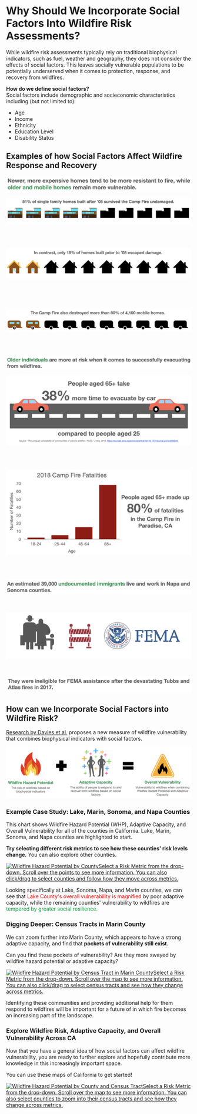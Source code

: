 <html>  
  <body>
  <h1>Why Should We Incorporate Social Factors Into Wildfire Risk Assessments?</h1>

<p>While wildfire risk assessments typically rely on traditional biophysical indicators, such as fuel, weather and geography, they does not consider the effects of social factors. This leaves socially vulnerable populations to be potentially underserved when it comes to protection, response, and recovery from wildfires.</p>

<p><b>How do we define social factors?</b><br>Social factors include demographic and socieconomic characteristics including (but not limited to):</p>
<ul>
  <li>Age</li>
  <li>Income</li>
  <li>Ethnicity</li>
  <li>Education Level</li>
  <li>Disability Status</li>
</ul>

<h2>Examples of how Social Factors Affect Wildfire Response and Recovery</h2>

<p><img src="home_text.png"></p>
<p><img src="homes_new.png"></p>
<br>
<br>
<p><img src="homes_old.png"></p>
<br>
<br>
<br>
<p><img src="homes_mobile.png"></p>
<br>
<br>
<p><img src="age_text.png"></p>
<p><img src="old_driving.png"></p>
<br>
<br>
<p><img src="campfire_fatalities.png"></p>
<br>
<br>
<p><img src="undoc_text1.png"></p>
<br>
<p><img src="undoc_img.png"></p>
<br>
<p><img src="undoc_text2.png"></p>

<h2>How can we Incorporate Social Factors into Wildfire Risk?</h2>

<p><a href="https://journals.plos.org/plosone/article?id=10.1371/journal.pone.0205825">Research by Davies et al.</a> proposes a new measure of wildfire vulnerability that combines biophysical indicators with social factors.</p>
<p><img src="vuln_formula.png"></p>

<h3>Example Case Study: Lake, Marin, Sonoma, and Napa Counties</h3>

<p>This chart shows Wildfire Hazard Potential (WHP), Adaptive Capacity, and Overall Vulnerability for all of the counties in California. Lake, Marin, Sonoma, and Napa counties are highlighted to start.</p> 

<p><b>Try selecting different risk metrics to see how these counties' risk levels change.</b> You can also explore other counties.</p>

<div class='tableauPlaceholder' id='viz1620805014133' style='position: relative'><noscript><a href='#'><img alt='Wildfire Hazard Potential by CountySelect a Risk Metric from the drop-down. Scroll over the points to see more information. You can also click&#47;drag to select counties and follow how they move across metrics. ' src='https:&#47;&#47;public.tableau.com&#47;static&#47;images&#47;Ri&#47;RiskMetricsbyCounty&#47;Dashboard1&#47;1_rss.png' style='border: none' /></a></noscript><object class='tableauViz'  style='display:none;'><param name='host_url' value='https%3A%2F%2Fpublic.tableau.com%2F' /> <param name='embed_code_version' value='3' /> <param name='site_root' value='' /><param name='name' value='RiskMetricsbyCounty&#47;Dashboard1' /><param name='tabs' value='no' /><param name='toolbar' value='yes' /><param name='static_image' value='https:&#47;&#47;public.tableau.com&#47;static&#47;images&#47;Ri&#47;RiskMetricsbyCounty&#47;Dashboard1&#47;1.png' /> <param name='animate_transition' value='yes' /><param name='display_static_image' value='yes' /><param name='display_spinner' value='yes' /><param name='display_overlay' value='yes' /><param name='display_count' value='yes' /><param name='language' value='en' /><param name='filter' value='publish=yes' /></object></div>                <script type='text/javascript'>                    var divElement = document.getElementById('viz1620805014133');                    var vizElement = divElement.getElementsByTagName('object')[0];                    if ( divElement.offsetWidth > 800 ) { vizElement.style.width='1000px';vizElement.style.height='827px';} else if ( divElement.offsetWidth > 500 ) { vizElement.style.width='1000px';vizElement.style.height='827px';} else { vizElement.style.width='100%';vizElement.style.height='727px';}                     var scriptElement = document.createElement('script');                    scriptElement.src = 'https://public.tableau.com/javascripts/api/viz_v1.js';                    vizElement.parentNode.insertBefore(scriptElement, vizElement);                </script>

<p>Looking specifically at Lake, Sonoma, Napa, and Marin counties, we can see that <span style="color: #ff0000">Lake County's overall vulnerability is magnified</span> by poor adaptive capacity, while the remaining counties' vulnerability to wildfires are <span style="color: #009933">tempered by greater social resilience.</span></p> 

<h3>Digging Deeper: Census Tracts in Marin County</h3>

<p>We can zoom further into Marin County, which appears to have a strong adaptive capacity, and find that <b>pockets of vulnerability still exist.</b></p> 

<p>Can you find these pockets of vulnerability? Are they more swayed by wildfire hazard potential or adaptive capacity?</p> 

<div class='tableauPlaceholder' id='viz1620873205242' style='position: relative'><noscript><a href='#'><img alt='Wildfire Hazard Potential by Census Tract in Marin CountySelect a Risk Metric from the drop-down. Scroll over the map to see more information. You can also click&#47;drag to select census tracts and see how they change across metrics. ' src='https:&#47;&#47;public.tableau.com&#47;static&#47;images&#47;Ce&#47;CensusTractHeatmap&#47;CensusTractHeatmapDB&#47;1_rss.png' style='border: none' /></a></noscript><object class='tableauViz'  style='display:none;'><param name='host_url' value='https%3A%2F%2Fpublic.tableau.com%2F' /> <param name='embed_code_version' value='3' /> <param name='site_root' value='' /><param name='name' value='CensusTractHeatmap&#47;CensusTractHeatmapDB' /><param name='tabs' value='no' /><param name='toolbar' value='yes' /><param name='static_image' value='https:&#47;&#47;public.tableau.com&#47;static&#47;images&#47;Ce&#47;CensusTractHeatmap&#47;CensusTractHeatmapDB&#47;1.png' /> <param name='animate_transition' value='yes' /><param name='display_static_image' value='yes' /><param name='display_spinner' value='yes' /><param name='display_overlay' value='yes' /><param name='display_count' value='yes' /><param name='language' value='en' /><param name='filter' value='publish=yes' /></object></div>                <script type='text/javascript'>                    var divElement = document.getElementById('viz1620873205242');                    var vizElement = divElement.getElementsByTagName('object')[0];                    if ( divElement.offsetWidth > 800 ) { vizElement.style.width='1000px';vizElement.style.height='827px';} else if ( divElement.offsetWidth > 500 ) { vizElement.style.width='1000px';vizElement.style.height='827px';} else { vizElement.style.width='100%';vizElement.style.height='727px';}                     var scriptElement = document.createElement('script');                    scriptElement.src = 'https://public.tableau.com/javascripts/api/viz_v1.js';                    vizElement.parentNode.insertBefore(scriptElement, vizElement);                </script>

<p>Identifying these communities and providing additional help for them respond to wildfires will be important for a future of in which fire becomes an increasing part of the landscape.</p>

<h3>Explore Wildfire Risk, Adaptive Capacity, and Overall Vulnerability Across CA</h3> 

<p>Now that you have a general idea of how social factors can affect wildfire vulnerability, you are ready to further explore and hopefully contribute more knowledge in this increasingly important space.</p>
  
<p>You can use these maps of California to get started!</p>

<div class='tableauPlaceholder' id='viz1620873265617' style='position: relative'><noscript><a href='#'><img alt='Wildfire Hazard Potential by County and Census TractSelect a Risk Metric from the drop-down. Scroll over the map to see more information. You can also select counties to zoom into their census tracts and see how they change across metrics. ' src='https:&#47;&#47;public.tableau.com&#47;static&#47;images&#47;SV&#47;SVIVisualizationsFinal_16188538726050&#47;VulnerabilityMetricsbyCountyandCensusTract&#47;1_rss.png' style='border: none' /></a></noscript><object class='tableauViz'  style='display:none;'><param name='host_url' value='https%3A%2F%2Fpublic.tableau.com%2F' /> <param name='embed_code_version' value='3' /> <param name='site_root' value='' /><param name='name' value='SVIVisualizationsFinal_16188538726050&#47;VulnerabilityMetricsbyCountyandCensusTract' /><param name='tabs' value='no' /><param name='toolbar' value='yes' /><param name='static_image' value='https:&#47;&#47;public.tableau.com&#47;static&#47;images&#47;SV&#47;SVIVisualizationsFinal_16188538726050&#47;VulnerabilityMetricsbyCountyandCensusTract&#47;1.png' /> <param name='animate_transition' value='yes' /><param name='display_static_image' value='yes' /><param name='display_spinner' value='yes' /><param name='display_overlay' value='yes' /><param name='display_count' value='yes' /><param name='language' value='en' /><param name='filter' value='publish=yes' /></object></div>                <script type='text/javascript'>                    var divElement = document.getElementById('viz1620873265617');                    var vizElement = divElement.getElementsByTagName('object')[0];                    if ( divElement.offsetWidth > 800 ) { vizElement.style.width='1000px';vizElement.style.height='827px';} else if ( divElement.offsetWidth > 500 ) { vizElement.style.width='1000px';vizElement.style.height='827px';} else { vizElement.style.width='100%';vizElement.style.height='827px';}                     var scriptElement = document.createElement('script');                    scriptElement.src = 'https://public.tableau.com/javascripts/api/viz_v1.js';                    vizElement.parentNode.insertBefore(scriptElement, vizElement);                </script>

  </body>
  
</html>



